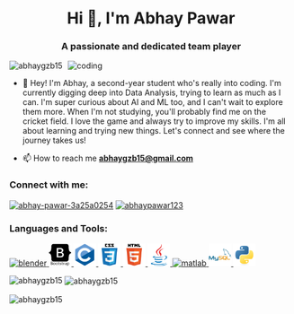 <h1 align="center">Hi 👋, I'm Abhay Pawar</h1>
<h3 align="center">A passionate and dedicated team player</h3>

<img align="right" alt="coding" width="400" src="https://user-images.githubusercontent.com/55389276/140866485-8fb1c876-9a8f-4d6a-98dc-08c4981eaf70.gif">

<p align="left"> <img src="https://komarev.com/ghpvc/?username=abhaygzb15&label=Profile%20views&color=0e75b6&style=flat" alt="abhaygzb15" /> </p>

- 🌱 Hey! I'm Abhay, a second-year student who's really into coding. I'm currently digging deep into Data Analysis, trying to learn as much as I can. I'm super curious about AI and ML too, and I can't wait to explore them more. When I'm not studying, you'll probably find me on the cricket field. I love the game and always try to improve my skills. I'm all about learning and trying new things. Let's connect and see where the journey takes us!

- 📫 How to reach me **abhaygzb15@gmail.com**

<h3 align="left">Connect with me:</h3>
<p align="left">
<a href="https://linkedin.com/in/abhay-pawar-3a25a0254" target="blank"><img align="center" src="https://raw.githubusercontent.com/rahuldkjain/github-profile-readme-generator/master/src/images/icons/Social/linked-in-alt.svg" alt="abhay-pawar-3a25a0254" height="30" width="40" /></a>
<a href="https://www.leetcode.com/abhaypawar123" target="blank"><img align="center" src="https://raw.githubusercontent.com/rahuldkjain/github-profile-readme-generator/master/src/images/icons/Social/leet-code.svg" alt="abhaypawar123" height="30" width="40" /></a>
</p>

<h3 align="left">Languages and Tools:</h3>
<p align="left"> <a href="https://www.blender.org/" target="_blank" rel="noreferrer"> <img src="https://download.blender.org/branding/community/blender_community_badge_white.svg" alt="blender" width="40" height="40"/> </a> <a href="https://getbootstrap.com" target="_blank" rel="noreferrer"> <img src="https://raw.githubusercontent.com/devicons/devicon/master/icons/bootstrap/bootstrap-plain-wordmark.svg" alt="bootstrap" width="40" height="40"/> </a> <a href="https://www.cprogramming.com/" target="_blank" rel="noreferrer"> <img src="https://raw.githubusercontent.com/devicons/devicon/master/icons/c/c-original.svg" alt="c" width="40" height="40"/> </a> <a href="https://www.w3schools.com/css/" target="_blank" rel="noreferrer"> <img src="https://raw.githubusercontent.com/devicons/devicon/master/icons/css3/css3-original-wordmark.svg" alt="css3" width="40" height="40"/> </a> <a href="https://www.w3.org/html/" target="_blank" rel="noreferrer"> <img src="https://raw.githubusercontent.com/devicons/devicon/master/icons/html5/html5-original-wordmark.svg" alt="html5" width="40" height="40"/> </a> <a href="https://www.java.com" target="_blank" rel="noreferrer"> <img src="https://raw.githubusercontent.com/devicons/devicon/master/icons/java/java-original.svg" alt="java" width="40" height="40"/> </a> <a href="https://www.mathworks.com/" target="_blank" rel="noreferrer"> <img src="https://upload.wikimedia.org/wikipedia/commons/2/21/Matlab_Logo.png" alt="matlab" width="40" height="40"/> </a> <a href="https://www.mysql.com/" target="_blank" rel="noreferrer"> <img src="https://raw.githubusercontent.com/devicons/devicon/master/icons/mysql/mysql-original-wordmark.svg" alt="mysql" width="40" height="40"/> </a> <a href="https://www.python.org" target="_blank" rel="noreferrer"> <img src="https://raw.githubusercontent.com/devicons/devicon/master/icons/python/python-original.svg" alt="python" width="40" height="40"/> </a> </p>

<p><img align="left" src="https://github-readme-stats.vercel.app/api/top-langs?username=abhaygzb15&show_icons=true&locale=en&layout=compact" alt="abhaygzb15" /></p>

<p>&nbsp;<img align="center" src="https://github-readme-stats.vercel.app/api?username=abhaygzb15&show_icons=true&locale=en" alt="abhaygzb15" /></p>

<p><img align="center" src="https://github-readme-streak-stats.herokuapp.com/?user=abhaygzb15&" alt="abhaygzb15" /></p>
